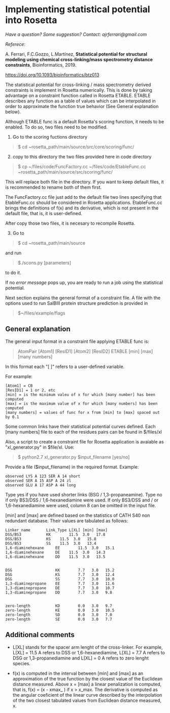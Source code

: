# Implementing statistical potential into Rosetta

_Have a question? Some suggestion? Contact: ajrferrari@gmail.com_

*Referece*:


A. Ferrari, F.C.Gozzo, L.Martínez, **Statistical potential for structural modeling using chemical cross-linking/mass spectrometry distance constraints**, Bioinformatics, 2019. 

https://doi.org/10.1093/bioinformatics/btz013


The statistical potential for cross-linking / mass spectrometry derived constraints is implement in Rosetta numerically. This is done by taking advantage on a constraint function called in Rosetta ETABLE. ETABLE describes any function as a table of values which can be interpolated in order to approximate the function true behavior (See General explanation below).

Although ETABLE func is a default Rosetta's scoring function, it needs to be enabled. To do so, two files need to be modified. 

1) Go to the scoring fuctions directory 

> $ cd ~rosetta_path/main/source/src/core/scoring/func/

2) copy to this directory the two files provided here in code directory 

>$ cp ~/files/code/FuncFactory.cc ~/files/code/EtableFunc.cc ~rosetta_path/main/source/src/scoring/func/
	
This will replace both file in the directory. If you want to keep default files, it is recommended to rename both of them first. 

The FuncFactory.cc file just add to the default file two lines specifying that EtableFunc.cc should be considered in Rosetta applications. EtableFunc.cc brings the definitions of f(x) and its derivative, which is not present in the default file, that is, it is user-defined. 

After copy those two files, it is necesary to recompile Rosetta. 

3) Go to 

>$ cd ~rosetta_path/main/source 

and run 

>$./scons.py [parameters]

to do it. 

If no *error message* pops up, you are ready to run a job using the statistical potential.

Next section explains the general format of a constraint file. A file with the options used to run SalBIII protein structure prediction is provided in 

>$~/files/example/flags

## General explanation

The general input format in a constraint file applying ETABLE func is:

> AtomPair [Atom1] [ResID1] [Atom2] [ResID2] ETABLE [min] [max] [many numbers]

In this format each "[ ]" refers to a user-defined variable.

For example:
```
[Atom1] = CB
[ResID1] = 1 or 2, etc
[min] = is the minimum valeu of x for which [many number] has been computed
[max] = is the maximum value of x for which [many numbers] has been computed
[many numbers] = values of func for x from [min] to [max] spaced out by 0.1
```
Some common links have their statistical potential curves defined.
Each [many numbers] file to each of the residues pairs can be found in $/files/xl

Also, a script to create a constraint file for Rosetta application is avaiable as "xl_generator.py" in $file/xl. Use:

>$ python2.7 xl_generator.py $input_filename [yes/no]

Provide a file ($input_filename) in the required format. Example:


    observed LYS A 123 SER A 14 short
    observed SER A 15 ASP A 24 zl
    observed GLU A 17 ASP A 44 long

Type yes if you have used shorter links (BSG / 1,3-propaneamine). Type no if only BS3/DSS / 1,6-hexanediamine were used.
If only BS3/DSS and / or 1,6-hexanediamine were used, column 8 can be omitted in the input file. 


[min] and [max] are defined based on the statistics of CATH S40 non redundant database. Their values are tabulated as follows:

```
Linker_name	      Link_Type L[XL] [min] [max] 
DSS/BS3		      KK        11.5  3.0   17.8  
DSS/BS3		      KS	11.5  3.0   15.8  
DSS/BS3		      SS	11.5  3.0   13.4  
1,6-diaminehexane     EE        11.5  3.0   15.1  
1,6-diaminehexane     DE	11.5  3.0   14.3  
1,6-diaminehexane     DD	11.5  3.0   13.5  


DSG                   KK        7.7   3.0   15.2  
DSG                   KS        7.7   3.0   12.4  
DSG                   SS        7.7   3.0   10.0  
1,3-diaminepropane    EE        7.7   3.0   11.6  
1,3-diaminepropane    DE        7.7   3.0   10.7  
1,3-diaminepropane    DD        7.7   3.0   9.8   


zero-length           KD        0.0   3.0   9.7   
zero-length           KE        0.0   3.0   10.5  
zero-length           SD        0.0   3.0   7.0   
zero-length           SE        0.0   3.0   7.7   
```

## Additional comments

- L[XL] stands for the spacer arm lenght of the cross-linker. For example, L[XL] = 11.5 A refers to DSS or 1,6-hexanediamine, L[XL] = 7.7 A refers to DSG or 1,3-propanediamine and L[XL] = 0 A refers to zero lenght species.

- f(x) is computed in the interval between [min] and [max] as an approximation of the true function by the closest value of the Euclidean distance measured. Above x = [max] a linear penalization is computed, that is, f(x) = (x - xmax_ ) if x > x_max. The derivative is computed as the angular coeficient of the linear curve described by the interpolation of the two closest tabulated values from Euclidean distance measured, x.


